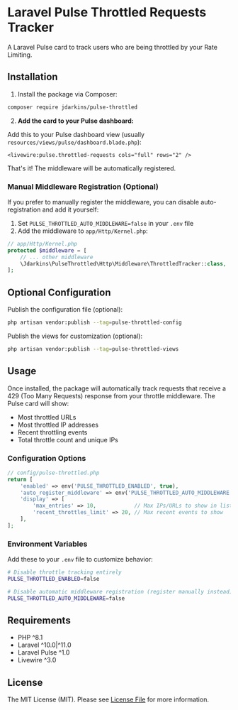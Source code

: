 # Laravel Pulse Throttled Requests Tracker

A Laravel Pulse card to track users who are being throttled by your Rate Limiting.

## Installation

1. Install the package via Composer:

```bash
composer require jdarkins/pulse-throttled
```

2. **Add the card to your Pulse dashboard:**

Add this to your Pulse dashboard view (usually `resources/views/pulse/dashboard.blade.php`):

```blade
<livewire:pulse.throttled-requests cols="full" rows="2" />
```

That's it! The middleware will be automatically registered.

### Manual Middleware Registration (Optional)

If you prefer to manually register the middleware, you can disable auto-registration and add it yourself:

1. Set `PULSE_THROTTLED_AUTO_MIDDLEWARE=false` in your `.env` file
2. Add the middleware to `app/Http/Kernel.php`:

```php
// app/Http/Kernel.php
protected $middleware = [
    // ... other middleware
    \Jdarkins\PulseThrottled\Http\Middleware\ThrottledTracker::class,
];
```

## Optional Configuration

Publish the configuration file (optional):

```bash
php artisan vendor:publish --tag=pulse-throttled-config
```

Publish the views for customization (optional):

```bash
php artisan vendor:publish --tag=pulse-throttled-views
```

## Usage

Once installed, the package will automatically track requests that receive a 429 (Too Many Requests) response from your throttle middleware. The Pulse card will show:

- Most throttled URLs
- Most throttled IP addresses  
- Recent throttling events
- Total throttle count and unique IPs

### Configuration Options

```php
// config/pulse-throttled.php
return [
    'enabled' => env('PULSE_THROTTLED_ENABLED', true),                    // Enable/disable tracking
    'auto_register_middleware' => env('PULSE_THROTTLED_AUTO_MIDDLEWARE', true), // Auto-register middleware
    'display' => [
        'max_entries' => 10,            // Max IPs/URLs to show in lists
        'recent_throttles_limit' => 20, // Max recent events to show
    ],
];
```

### Environment Variables

Add these to your `.env` file to customize behavior:

```bash
# Disable throttle tracking entirely
PULSE_THROTTLED_ENABLED=false

# Disable automatic middleware registration (register manually instead)
PULSE_THROTTLED_AUTO_MIDDLEWARE=false
```

## Requirements

- PHP ^8.1
- Laravel ^10.0|^11.0
- Laravel Pulse ^1.0
- Livewire ^3.0

## License

The MIT License (MIT). Please see [License File](LICENSE) for more information.